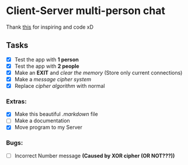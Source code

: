 # Client-Server multi-person chat

Thank [this](https://javarush.ru/groups/posts/654-klassih-socket-i-serversocket-ili-allo-server-tih-menja-slihshishjh "this") for inspiring and code xD

## Tasks
- [x] Test the app with **1 person**
- [x] Test the app with **2 people**
- [x] Make an **EXIT** and _clear the memory_ (Store only current connections)
- [x] Make a _message cipher system_ 
- [x] Replace _cipher algorithm_ with normal 
### Extras:
- [x] Make this beautiful _.markdown_ file 
- [ ] Make a documentation
- [x] Move program to my Server

### Bugs:
- [ ] Incorrect Number message **(Caused by XOR cipher (OR NOT???))**
